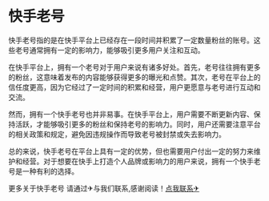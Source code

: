 # 快手老号

快手老号指的是在快手平台上已经存在一段时间并积累了一定数量粉丝的账号。这些老号通常拥有一定的影响力，能够吸引更多用户关注和互动。

在快手平台上，拥有一个老号对于用户来说有诸多好处。首先，老号往往拥有更多的粉丝，这意味着发布的内容能够获得更多的曝光和点赞。其次，老号在平台上的信任度更高，因为它经过了一定时间的积累和经营，用户更愿意与老号进行互动和交流。

然而，拥有一个快手老号也并非易事。在快手平台上，用户需要不断更新内容、保持活跃，才能够吸引更多的粉丝和保持老号的影响力。同时，用户还需要注意平台的相关政策和规定，避免因违规操作而导致老号被封禁或失去影响力。

总的来说，快手老号在平台上具有一定的优势，但也需要用户付出一定的努力来维护和经营。对于想要在快手上打造个人品牌或影响力的用户来说，拥有一个快手老号是一种有利的选择。

更多关于快手老号 请通过✈与我们联系,感谢阅读！[点我联系✈](https://in.G208.com)